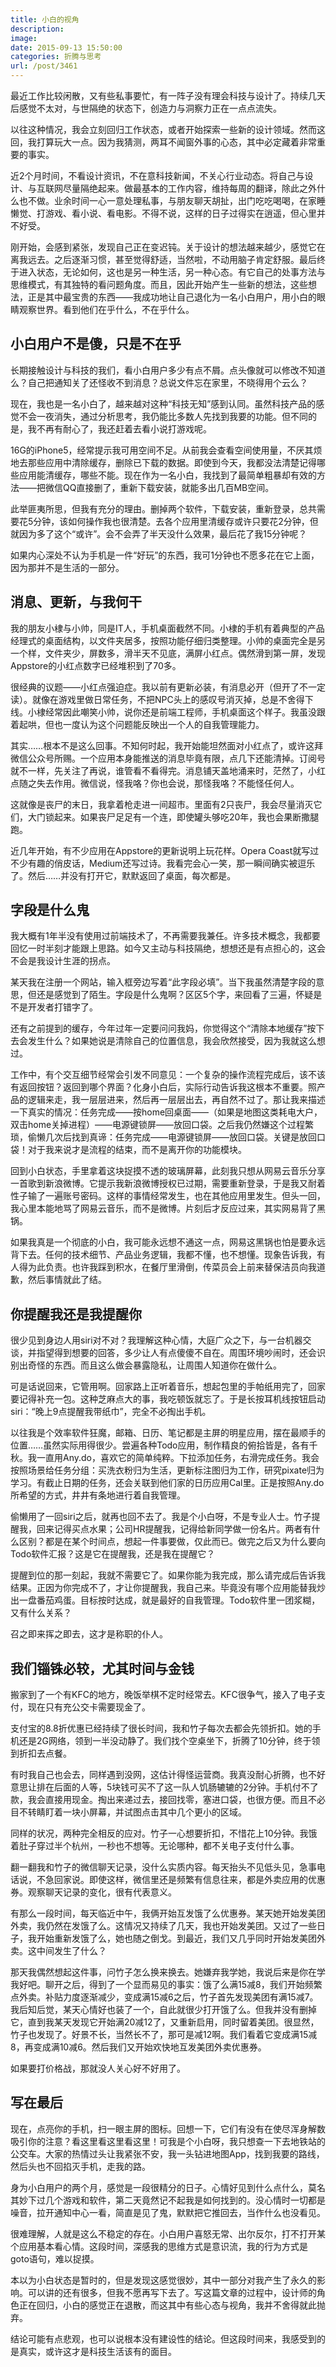 ```yaml
---
title: 小白的视角
description: 
image: 
date: 2015-09-13 15:50:00
categories: 折腾与思考
url: /post/3461
---
```


最近工作比较闲散，又有些私事要忙，有一阵子没有理会科技与设计了。持续几天后感觉不太对，与世隔绝的状态下，创造力与洞察力正在一点点流失。

以往这种情况，我会立刻回归工作状态，或者开始探索一些新的设计领域。然而这回，我打算玩大一点。因为我猜测，两耳不闻窗外事的心态，其中必定藏着非常重要的事实。

近2个月时间，不看设计资讯，不在意科技新闻，不关心行业动态。将自己与设计、与互联网尽量隔绝起来。做最基本的工作内容，维持每周的翻译，除此之外什么也不做。业余时间一心一意处理私事，与朋友聊天胡扯，出门吃吃喝喝，在家睡懒觉、打游戏、看小说、看电影。不得不说，这样的日子过得实在逍遥，但心里并不好受。

刚开始，会感到紧张，发现自己正在变迟钝。关于设计的想法越来越少，感觉它在离我远去。之后逐渐习惯，甚至觉得舒适，当然啦，不动用脑子肯定舒服。最后终于进入状态，无论如何，这也是另一种生活，另一种心态。有它自己的处事方法与思维模式，有其独特的看问题角度。而且，因此开始产生一些新的想法，这些想法，正是其中最宝贵的东西——我成功地让自己退化为一名小白用户，用小白的眼睛观察世界。看到他们在乎什么，不在乎什么。

## 小白用户不是傻，只是不在乎

长期接触设计与科技的我们，看小白用户多少有点不屑。点头像就可以修改不知道么？自己把通知关了还怪收不到消息？总说文件忘在家里，不晓得用个云么？

现在，我也是一名小白了，越来越对这种“科技无知”感到认同。虽然科技产品的感觉不会一夜消失，通过分析思考，我仍能比多数人先找到我要的功能。但不同的是，我不再有耐心了，我还赶着去看小说打游戏呢。

16G的iPhone5，经常提示我可用空间不足。从前我会查看空间使用量，不厌其烦地去那些应用中清除缓存，删除已下载的数据。即使到今天，我都没法清楚记得哪些应用能清缓存，哪些不能。现在作为一名小白，我找到了最简单粗暴却有效的方法——把微信QQ直接删了，重新下载安装，就能多出几百MB空间。

此举匪夷所思，但我有充分的理由。删掉两个软件，下载安装，重新登录，总共需要花5分钟，该如何操作我也很清楚。去各个应用里清缓存或许只要花2分钟，但就因为多了这个“或许”。会不会弄了半天没什么效果，最后花了我15分钟呢？

如果内心深处不认为手机是一件“好玩”的东西，我可1分钟也不愿多花在它上面，因为那并不是生活的一部分。

## 消息、更新，与我何干

我的朋友小棣与小帅，同是IT人，手机桌面截然不同。小棣的手机有着典型的产品经理式的桌面结构，以文件夹居多，按照功能仔细归类整理。小帅的桌面完全是另一个样，文件夹少，屏数多，滑半天不见底，满屏小红点。偶然滑到第一屏，发现Appstore的小红点数字已经堆积到了70多。

很经典的议题——小红点强迫症。我以前有更新必装，有消息必开（但开了不一定读）。就像在游戏里做日常任务，不把NPC头上的感叹号消灭掉，总是不舍得下线。小棣经常因此嘲笑小帅，说你还是前端工程师，手机桌面这个样子。我虽没跟着起哄，但也一度认为这个问题能反映出一个人的自我管理能力。

其实……根本不是这么回事。不知何时起，我开始能坦然面对小红点了，或许这拜微信公众号所赐。一个应用本身能推送的消息毕竟有限，点几下还能清掉。订阅号就不一样，先关注了再说，谁管看不看得完。消息铺天盖地涌来时，茫然了，小红点随之失去作用。微信说，怪我咯？你也会说，那怪我咯？不能怪任何人。

这就像是丧尸的末日，我拿着枪走进一间超市。里面有2只丧尸，我会尽量消灭它们，大门锁起来。如果丧尸足足有一个连，即使罐头够吃20年，我也会果断撒腿跑。

近几年开始，有不少应用在Appstore的更新说明上玩花样。Opera Coast就写过不少有趣的俏皮话，Medium还写过诗。我看完会心一笑，那一瞬间确实被逗乐了。然后……并没有打开它，默默返回了桌面，每次都是。

## 字段是什么鬼

我大概有1年半没有使用过前端技术了，不再需要我兼任。许多技术概念，我都要回忆一时半刻才能跟上思路。如今又主动与科技隔绝，想想还是有点担心的，这会不会是我设计生涯的拐点。

某天我在注册一个网站，输入框旁边写着“此字段必填”。当下我虽然清楚字段的意思，但还是感觉到了陌生。字段是什么鬼啊？区区5个字，来回看了三遍，怀疑是不是开发者打错字了。

还有之前提到的缓存，今年过年一定要问问我妈，你觉得这个“清除本地缓存”按下去会发生什么？如果她说是清除自己的位置信息，我会欣然接受，因为我就这么想过。

工作中，有个交互细节经常会引发不同意见：一个复杂的操作流程完成后，该不该有返回按钮？返回到哪个界面？化身小白后，实际行动告诉我这根本不重要。照产品的逻辑来走，我一层层进来，然后再一层层出去，再自然不过了。那让我来描述一下真实的情况：任务完成——按home回桌面——（如果是地图这类耗电大户，双击home关掉进程）——电源键锁屏——放回口袋。之后我仍然嫌这个过程繁琐，偷懒几次后找到真谛：任务完成——电源键锁屏——放回口袋。关键是放回口袋！对于我来说才是流程的结束，而不是离开你的功能模块。

回到小白状态，手里拿着这块捉摸不透的玻璃屏幕，此刻我只想从网易云音乐分享一首歌到新浪微博。它提示我新浪微博授权已过期，需要重新登录，于是我又耐着性子输了一遍账号密码。这样的事情经常发生，也在其他应用里发生。但头一回，我心里本能地骂了网易云音乐，而不是微博。片刻后才反应过来，其实网易背了黑锅。

如果我真是一个彻底的小白，我可能永远想不通这一点，网易这黑锅也怕是要永远背下去。任何的技术细节、产品业务逻辑，我都不懂，也不想懂。现象告诉我，有人得为此负责。也许我踩到积水，在餐厅里滑倒，传菜员会上前来替保洁员向我道歉，然后事情就此了结。

## 你提醒我还是我提醒你

很少见到身边人用siri对不对？我理解这种心情，大庭广众之下，与一台机器交谈，并指望得到想要的回答，多少让人有点傻傻不自在。周围环境吵闹时，还会识别出奇怪的东西。而且这么做会暴露隐私，让周围人知道你在做什么。

可是话说回来，它管用啊。回家路上正听着音乐，想起包里的手帕纸用完了，回家要记得补充一包。这种芝麻点大的事，我吃顿饭就忘了。于是长按耳机线按钮启动siri：“晚上9点提醒我带纸巾”，完全不必掏出手机。

以往我是个效率软件狂魔，邮箱、日历、笔记都是主屏的明星应用，摆在最顺手的位置……虽然实际用得很少。尝遍各种Todo应用，制作精良的俯拾皆是，各有千秋。我一直用Any.do，喜欢它的简单纯粹。下拉添加任务，右滑完成任务。我会按照场景给任务分组：买洗衣粉归为生活，更新标注图归为工作，研究pixate归为学习。有截止日期的任务，还会关联到他们家的日历应用Cal里。正是按照Any.do所希望的方式，井井有条地进行着自我管理。

偷懒用了一回siri之后，就再也回不去了。我是个小白呀，不是专业人士。竹子提醒我，回来记得买点水果；公司HR提醒我，记得给新同学做一份名片。两者有什么区别？都是在某个时间点，想起一件事要做，仅此而已。做完之后又为什么要向Todo软件汇报？这是它在提醒我，还是我在提醒它？

提醒到位的那一刻起，我就不需要它了。如果你能为我完成，那么请完成后告诉我结果。正因为你完成不了，才让你提醒我，我自己来。毕竟没有哪个应用能替我炒出一盘番茄鸡蛋。目标按时达成，就是最好的自我管理。Todo软件里一团浆糊，又有什么关系？

召之即来挥之即去，这才是称职的仆人。

## 我们锱铢必较，尤其时间与金钱

搬家到了一个有KFC的地方，晚饭举棋不定时经常去。KFC很争气，接入了电子支付，现在只有充公交卡需要现金了。

支付宝的8.8折优惠已经持续了很长时间，我和竹子每次去都会先领折扣。她的手机还是2G网络，领到一半没动静了。我们找个空桌坐下，折腾了10分钟，终于领到折扣去点餐。

有时我自己也会去，同样遇到没网，这估计得怪运营商。我真没耐心折腾，也不好意思让排在后面的人等，5块钱可买不了这一队人饥肠辘辘的2分钟。手机付不了款，我会直接用现金。掏出来递过去，接回找零，塞进口袋，也很方便。而且不必目不转睛盯着一块小屏幕，并试图点击其中几个更小的区域。

同样的状况，两种完全相反的应对。竹子一心想要折扣，不惜花上10分钟。我饿着肚子穿过半个杭州，一秒也不想等。无论哪种，都不关电子支付什么事。

翻一翻我和竹子的微信聊天记录，没什么实质内容。每天抬头不见低头见，急事电话说，不急回家说。即使这样，微信里还是频繁有信息往来，都是外卖应用的优惠券。观察聊天记录的变化，很有代表意义。

有那么一段时间，每天临近中午，我俩开始互发饿了么优惠券。某天她开始发美团外卖，我仍然在发饿了么。这情况又持续了几天，我也开始发美团。又过了一些日子，我开始重新发饿了么，她也随之倒戈。到最近，我们又几乎同时开始发美团外卖。这中间发生了什么？

那天我偶然想起这件事，问竹子怎么换来换去。她嫌弃我学她，我说后来是你在学我好吧。聊开之后，得到了一个显而易见的事实：饿了么满15减8，我们开始频繁点外卖。补贴力度逐渐减少，变成满15减6之后，竹子首先发现美团有满15减7。我后知后觉，某天心情好也装了一个，自此就很少打开饿了么。但我并没有删掉它，直到我某天发现它开始满20减12了，又重新启用，同时留着美团。很显然，竹子也发现了。好景不长，当然长不了，那可是减12啊。我们看着它变成满15减8，再变成满10减6。然后我们又开始欢快地互发美团外卖优惠券。

如果要打价格战，那就没人关心好不好用了。

## 写在最后

现在，点亮你的手机，扫一眼主屏的图标。回想一下，它们有没有在使尽浑身解数吸引你的注意？看这里看这里看这里！可我是个小白呀，我只想查一下去地铁站的公交车。大家的热情过头让我紧张不安，我一头钻进地图App，找到我要的路线，然后头也不回掐灭手机，走我的路。

身为小白用户的两个月，感觉是一段很精分的日子。心情好见到什么点什么，莫名其妙下过几个游戏和软件，第二天竟然记不起我是如何找到的。没心情时一切都是噪音，拉开通知中心一看，简直是见了鬼，默默把它推回去，当作什么也没看见。

很难理解，人就是这么不稳定的存在。小白用户喜怒无常、出尔反尔，打不打开某个应用基本看心情。这段时间，深感我的思维方式是意识流，我的行为方式是goto语句，难以捉摸。

本以为小白状态是暂时的，但是发现这感觉很妙，其中一部分对我产生了永久的影响。可以讲的还有很多，但我不愿再写下去了。写这篇文章的过程中，设计师的角色正在回归，小白的感觉正在退散，而这其中有些心态与视角，我并不舍得就此抛弃。

结论可能有点悲观，也可以说根本没有建设性的结论。但这段时间来，我感受到的是真实，或许这才是科技生活该有的面目。